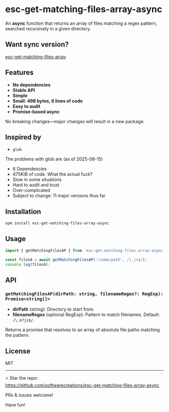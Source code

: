 # esc-get-matching-files-array-async

An **async** function that returns an array of files matching a regex pattern, searched recursively in a given directory.

## Want sync version?

[esc-get-matching-files-array](https://www.npmjs.com/package/esc-get-matching-files-array)

## Features

- **No dependencies**
- **Stable API**
- **Simple**
- **Small: 498 bytes, 6 lines of code**
- **Easy to audit**
- **Promise-based async**

No breaking changes—major changes will result in a new package.

## Inspired by

- `glob`

The problems with glob are (as of 2025-08-15)

* 6 Dependencies
* 475KiB of code. What the actual fuck?
* Slow in some situations
* Hard to audit and trust
* Over-complicated
* Subject to change: 11 major versions thus far

## Installation

```bash
npm install esc-get-matching-files-array-async
```

## Usage

```js
import { getMatchingFilesAP } from 'esc-get-matching-files-array-async';

const filesA = await getMatchingFilesAP('/some/path', /\.js$/);
console.log(filesA);
```

## API

### `getMatchingFilesAP(dirPath: string, filenameRegex?: RegExp): Promise<string[]>`

- **dirPath** (string): Directory to start from.
- **filenameRegex** (optional RegExp): Pattern to match filenames. Default: `/\.m?js$/`.

Returns a promise that resolves to an array of absolute file paths matching the pattern.

## License

MIT

---

:star: Star the repo:  
https://github.com/softwarecreations/esc-get-matching-files-array-async

PRs & issues welcome! 

Have fun!
